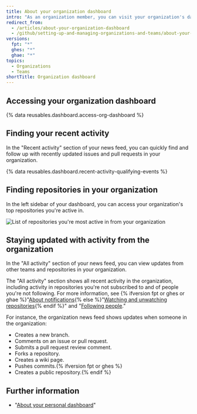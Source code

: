 ```yaml
---
title: About your organization dashboard
intro: "As an organization member, you can visit your organization's dashboard throughout the day to stay updated on recent activity and keep track of issues and pull requests you're working on or following in the organization."
redirect_from:
  - /articles/about-your-organization-dashboard
  - /github/setting-up-and-managing-organizations-and-teams/about-your-organization-dashboard
versions:
  fpt: "*"
  ghes: "*"
  ghae: "*"
topics:
  - Organizations
  - Teams
shortTitle: Organization dashboard
---
```


## Accessing your organization dashboard

{% data reusables.dashboard.access-org-dashboard %}

## Finding your recent activity

In the "Recent activity" section of your news feed, you can quickly find and follow up with recently updated issues and pull requests in your organization.

{% data reusables.dashboard.recent-activity-qualifying-events %}

## Finding repositories in your organization

In the left sidebar of your dashboard, you can access your organization's top repositories you're active in.

![List of repositories you're most active in from your organization](/assets/images/help/dashboard/repositories-from-organization-dashboard.png)

## Staying updated with activity from the organization

In the "All activity" section of your news feed, you can view updates from other teams and repositories in your organization.

The "All activity" section shows all recent activity in the organization, including activity in repositories you're not subscribed to and of people you're not following. For more information, see {% ifversion fpt or ghes or ghae %}"[About notifications](/github/managing-subscriptions-and-notifications-on-github/about-notifications){% else %}"[Watching and unwatching repositories](/github/receiving-notifications-about-activity-on-github/watching-and-unwatching-repositories){% endif %}" and "[Following people](/articles/following-people)."

For instance, the organization news feed shows updates when someone in the organization:

- Creates a new branch.
- Comments on an issue or pull request.
- Submits a pull request review comment.
- Forks a repository.
- Creates a wiki page.
- Pushes commits.{% ifversion fpt or ghes %}
- Creates a public repository.{% endif %}

## Further information

- "[About your personal dashboard](/articles/about-your-personal-dashboard)"
